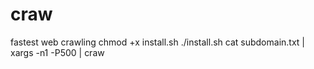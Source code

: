 # craw
fastest web crawling 
chmod +x install.sh
./install.sh
cat subdomain.txt | xargs -n1 -P500 | craw

